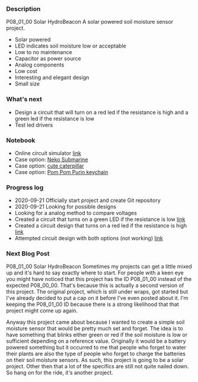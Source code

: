 ### Description  
P08_01_00 Solar HydroBeacon
A solar powered soil moisture sensor project.
 * Solar powered
 * LED indicates soil moisture low or acceptable
 * Low to no maintenance
 * Capacitor as power source
 * Analog components 
 * Low cost
 * Interesting and elegant design
 * Small size
### What's next
 * Design a circuit that will turn on a red led if the resistance is high and a green led if the resistance is low
 * Test led drivers
### Notebook
 * Online circuit simulator [link](http://falstad.com/circuit/)
 * Case option: [Neko Submarine](https://www.thingiverse.com/thing:3081218) 
 * Case option: [cute caterpillar](https://www.thingiverse.com/thing:3598906)
 * Case option: [Pom Pom Purin keychain](https://www.thingiverse.com/thing:1188272)
### Progress log 
 * 2020-09-21 Officially start project and create Git repository
 * 2020-09-21 Looking for possible designs
 * Looking for a analog method to compare voltages
 * Created a circuit that turns on a green LED if the resistance is low [link](http://falstad.com/circuit/circuitjs.html?ctz=CQAgjCAMB0l3BWK0BsCBMkAcYCcZMBmQyMAkLSEJAFkICgA3cXdEQjFtyqXmqpFSHQE9AC7tMITFnYpZM3hAC06aGTCRC6bawTzOMAOw0jBMAizE9WdLnBx6YFG0LyQuFHNl42bACYApgBmAIYArgA2YsqRgf5KvDCk9ABO0liyPOiZ0thK8GkZCvk5shxsVJqOAO5cFFRlDVD0dU08bllCrd7NnR5ekD3ajaW5ikN1-ejoNL0VLVPuC00Lk8XsnL6blfRAA) 
 * Created a circuit design that turns on a red led if the resistance is high [link](http://falstad.com/circuit/circuitjs.html?ctz=CQAgjCAMB0l3BWEB2WZIICxgEwGZMA2QgDmRMJAWSpEzwCgA3cXEPBHVrkyKfzHyR8R0BAwBOIHCRIhe02dMhy+OeHEmK5OZFxlyOXPuk1hCXc3wVXwATn0gAJgFMAZgEMArgBsALgC0Pi5O4PyikGAMfso6KuCEavF8ARA40GDImCSCKpEIWHZ4IAEwyASJeMgWKnh2CGBypgwA7trSeu3qqq3tNonyIr22NmwKkMMDODiYCXxGUL0G7JxzK8aT86tgbAsTbcvdsccTAPa0hLN8gnZ20mJQsHDkuMLgDEA) 
 * Attempted circuit design with both options (not working) [link](http://falstad.com/circuit/circuitjs.html?ctz=CQAgjCAMB0l3BWEB2WZIICxgEwGZMA2QgDmRMJUhCUzwCgA3cXEPBHFzk63kTakj4wE9AC5sc1KSTakQMqOBABaGBRwI8UnAE5CMsMijQSmXcjyQ8YAUZJ4y4OPTAG5snh-C7OnACYApgBmAIYArgA2YiqRgf5KELxo9ABOCiSe0pkKkLLS8C7pODk4yH457JzU6C4A7pIFsiXNeVD0DXjyODiY3lXtnfIDLWwc7W6cbtRe0z5+IEFhUTFxCUlKMJBg4rmtsnOK1CpJpuaW1rbb5I7Game6ZggkvZACFAhItR0ZzeW-e0GANmhBmvB+c1mrC8kAhoIUvXA8IGsIaowGcxRcOoGNYWKGWWB4LRpTaiiO9AA9s4QIQ+tQBLpdOBoJoTPByLghOB6EA)
 
### Next Blog Post
P08_01_00 Solar HydroBeacon
Sometimes my projects can get a little mixed up and it's hard to say exactly where to start. For people with a keen eye you might have noticed that this project has the ID P08_01_00 instead of the expected P08_00_00. That's because this is actually a second version of this project. The original project, which is still under wraps, got started but I've already decided to put a cap on it before I've even posted about it. I'm keeping the P08_01_00 ID because there is a strong likelihood that that project might come up again. 

Anyway this project came about because I wanted to create a simple soil moisture sensor that would be pretty much set and forget. The idea is to have something that blinks either green or red if the soil moisture is low or sufficient depending on a reference value. Originally it would be a battery powered something but it occurred to me that people who forget to water their plants are also the type of people who forget to charge the batteries on their soil moisture sensors. As such, this project is going to be a solar project. Other then that a lot of the specifics are still not quite nailed down. So hang on for the ride, it's another project. 